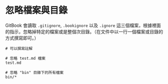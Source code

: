 # 忽略檔案與目錄

GitBook 會讀取 `.gitignore`, `.bookignore` 以及 `.ignore` 這三個檔案，根據裡面的指示，忽略掉特定的檔案或是整個次目錄。（在文件中以一行一個檔案或目錄的方式撰寫即可。）

```
# 可以撰寫註解

# 忽略 test.md 檔案
test.md

# 忽略 "bin" 目錄下的所有檔案
bin/*
```
